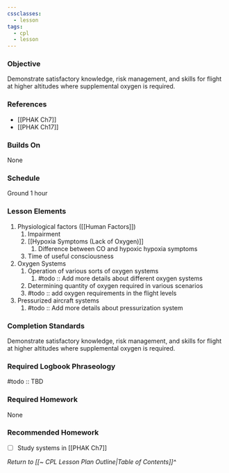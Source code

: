 ```yaml
---
cssclasses:
  - lesson
tags:
  - cpl
  - lesson
---
```

### Objective
Demonstrate satisfactory knowledge, risk management, and skills for flight at higher altitudes where supplemental oxygen is required.

### References
- [[PHAK Ch7]]
- [[PHAK Ch17]]

### Builds On
None

### Schedule
Ground 1 hour

### Lesson Elements
1. Physiological factors ([[Human Factors]])
	1. Impairment
	2. [[Hypoxia Symptoms (Lack of Oxygen)]]
		1. Difference between CO and hypoxic hypoxia symptoms
	3. Time of useful consciousness
2. Oxygen Systems
	1. Operation of various sorts of oxygen systems
		1. #todo :: Add more details about different oxygen systems
	2. Determining quantity of oxygen required in various scenarios
	3. #todo :: add oxygen requirements in the flight levels
4. Pressurized aircraft systems
	1. #todo :: Add more details about pressurization system

### Completion Standards
Demonstrate satisfactory knowledge, risk management, and skills for flight at higher altitudes where supplemental oxygen is required.

### Required Logbook Phraseology
#todo :: TBD

### Required Homework
None

### Recommended Homework
- [ ] Study systems in [[PHAK Ch7]]

*Return to [[~ CPL Lesson Plan Outline|Table of Contents]]^*